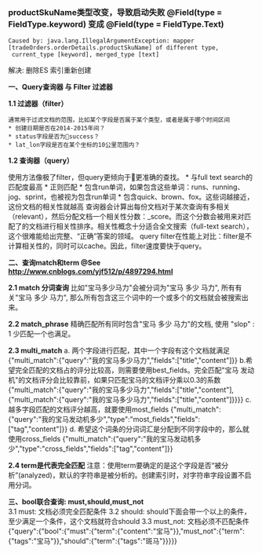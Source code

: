
### productSkuName类型改变，导致启动失败 @Field(type = FieldType.keyword) 变成 @Field(type = FieldType.Text)
```log
Caused by: java.lang.IllegalArgumentException: mapper [tradeOrders.orderDetails.productSkuName] of different type,
 current_type [keyword], merged_type [text]
```
解决: 删除ES 索引重新创建

**一、Query查询器 与 Filter 过滤器**

**1.1 过滤器（filter）**

    通常用于过滤文档的范围，比如某个字段是否属于某个类型，或者是属于哪个时间区间
    * 创建日期是否在2014-2015年间？
    * status字段是否为success？
    * lat_lon字段是否在某个坐标的10公里范围内？
    
**1.2 查询器（query）** 

   使用方法像极了filter，但query更倾向于更准确的查找。 
    * 与full text search的匹配度最高
    * 正则匹配
    * 包含run单词，如果包含这些单词：runs、running、jog、sprint，也被视为包含run单词
    * 包含quick、brown、fox。这些词越接近，这份文档的相关性就越高
    查询器会计算出每份文档对于某次查询有多相关（relevant），然后分配文档一个相关性分数：_score。而这个分数会被用来对匹配了的文档进行相关性排序。相关性概念十分适合全文搜索（full-text search），这个很难能给出完整、“正确”答案的领域。
    query filter在性能上对比：filter是不计算相关性的，同时可以cache。因此，filter速度要快于query。
    
    
**二、查询match和term @See http://www.cnblogs.com/yjf512/p/4897294.html**

   **2.1 match 分词查询**
     比如"宝马多少马力"会被分词为"宝马 多少 马力", 所有有关"宝马 多少 马力", 那么所有包含这三个词中的一个或多个的文档就会被搜索出来。
  
   **2.2 match_phrase**
     精确匹配所有同时包含"宝马 多少 马力"的文档, 使用 "slop" : 1 少匹配一个也满足。
   
   **2.3 multi_match** 
     a. 两个字段进行匹配，其中一个字段有这个文档就满足
        {"multi_match":{"query":"我的宝马多少马力","fields":["title","content"]}}
     b.希望完全匹配的文档占的评分比较高，则需要使用best_fields。完全匹配"宝马 发动机"的文档评分会比较靠前，如果只匹配宝马的文档评分乘以0.3的系数
       {"multi_match":{"query":"我的宝马多少马力","fields":["title","content"],{"multi_match":{"query":"我的宝马多少马力","fields":["title","content"]}}}}
     c.越多字段匹配的文档评分越高，就要使用most_fields
        {"multi_match":{"query":"我的宝马发动机多少","type":"most_fields","fields":["tag","content"]}}
     d. 希望这个词条的分词词汇是分配到不同字段中的，那么就使用cross_fields
        {"multi_match":{"query":"我的宝马发动机多少","type":"cross_fields","fields":["tag","content"]}}
        
   **2.4 term是代表完全匹配**
   注意：使用term要确定的是这个字段是否“被分析”(analyzed)，默认的字符串是被分析的。创建索引时，对字符串字段设置不启用分词。
   
**三、bool联合查询: must,should,must_not**   
    3.1 must: 文档必须完全匹配条件
    3.2 should: should下面会带一个以上的条件，至少满足一个条件，这个文档就符合should
    3.3 must_not: 文档必须不匹配条件
    {"query":{"bool":{"must":{"term":{"content":"宝马"}},"must_not":{"term":{"tags":"宝马"}},"should":{"term":{"tags":"斑马"}}}}}
